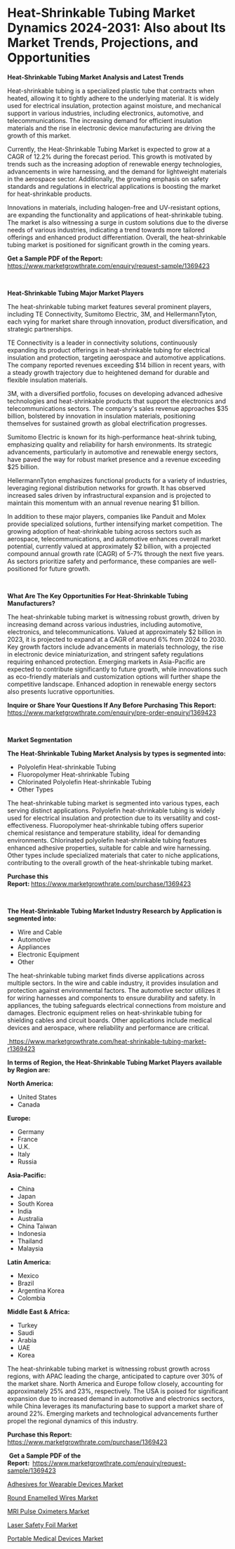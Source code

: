 <p><h1>Heat-Shrinkable Tubing Market Dynamics 2024-2031: Also about Its Market Trends, Projections, and Opportunities</h1></p><p><strong>Heat-Shrinkable Tubing Market Analysis and Latest Trends</strong></p>
<p><p>Heat-shrinkable tubing is a specialized plastic tube that contracts when heated, allowing it to tightly adhere to the underlying material. It is widely used for electrical insulation, protection against moisture, and mechanical support in various industries, including electronics, automotive, and telecommunications. The increasing demand for efficient insulation materials and the rise in electronic device manufacturing are driving the growth of this market.</p><p>Currently, the Heat-Shrinkable Tubing Market is expected to grow at a CAGR of 12.2% during the forecast period. This growth is motivated by trends such as the increasing adoption of renewable energy technologies, advancements in wire harnessing, and the demand for lightweight materials in the aerospace sector. Additionally, the growing emphasis on safety standards and regulations in electrical applications is boosting the market for heat-shrinkable products. </p><p>Innovations in materials, including halogen-free and UV-resistant options, are expanding the functionality and applications of heat-shrinkable tubing. The market is also witnessing a surge in custom solutions due to the diverse needs of various industries, indicating a trend towards more tailored offerings and enhanced product differentiation. Overall, the heat-shrinkable tubing market is positioned for significant growth in the coming years.</p></p>
<p><strong>Get a Sample PDF of the Report:&nbsp;</strong> <a href="https://www.marketgrowthrate.com/enquiry/request-sample/1369423">https://www.marketgrowthrate.com/enquiry/request-sample/1369423</a></p>
<p>&nbsp;</p>
<p><strong>Heat-Shrinkable Tubing Major Market Players</strong></p>
<p><p>The heat-shrinkable tubing market features several prominent players, including TE Connectivity, Sumitomo Electric, 3M, and HellermannTyton, each vying for market share through innovation, product diversification, and strategic partnerships. </p><p>TE Connectivity is a leader in connectivity solutions, continuously expanding its product offerings in heat-shrinkable tubing for electrical insulation and protection, targeting aerospace and automotive applications. The company reported revenues exceeding $14 billion in recent years, with a steady growth trajectory due to heightened demand for durable and flexible insulation materials.</p><p>3M, with a diversified portfolio, focuses on developing advanced adhesive technologies and heat-shrinkable products that support the electronics and telecommunications sectors. The company's sales revenue approaches $35 billion, bolstered by innovation in insulation materials, positioning themselves for sustained growth as global electrification progresses.</p><p>Sumitomo Electric is known for its high-performance heat-shrink tubing, emphasizing quality and reliability for harsh environments. Its strategic advancements, particularly in automotive and renewable energy sectors, have paved the way for robust market presence and a revenue exceeding $25 billion.</p><p>HellermannTyton emphasizes functional products for a variety of industries, leveraging regional distribution networks for growth. It has observed increased sales driven by infrastructural expansion and is projected to maintain this momentum with an annual revenue nearing $1 billion.</p><p>In addition to these major players, companies like Panduit and Molex provide specialized solutions, further intensifying market competition. The growing adoption of heat-shrinkable tubing across sectors such as aerospace, telecommunications, and automotive enhances overall market potential, currently valued at approximately $2 billion, with a projected compound annual growth rate (CAGR) of 5-7% through the next five years. As sectors prioritize safety and performance, these companies are well-positioned for future growth.</p></p>
<p>&nbsp;</p>
<p><strong>What Are The Key Opportunities For Heat-Shrinkable Tubing Manufacturers?</strong></p>
<p><p>The heat-shrinkable tubing market is witnessing robust growth, driven by increasing demand across various industries, including automotive, electronics, and telecommunications. Valued at approximately $2 billion in 2023, it is projected to expand at a CAGR of around 6% from 2024 to 2030. Key growth factors include advancements in materials technology, the rise in electronic device miniaturization, and stringent safety regulations requiring enhanced protection. Emerging markets in Asia-Pacific are expected to contribute significantly to future growth, while innovations such as eco-friendly materials and customization options will further shape the competitive landscape. Enhanced adoption in renewable energy sectors also presents lucrative opportunities.</p></p>
<p><strong>Inquire or Share Your Questions If Any Before Purchasing This Report:</strong> <a href="https://www.marketgrowthrate.com/enquiry/pre-order-enquiry/1369423">https://www.marketgrowthrate.com/enquiry/pre-order-enquiry/1369423</a></p>
<p>&nbsp;</p>
<p><strong>Market Segmentation</strong></p>
<p><strong>The Heat-Shrinkable Tubing Market Analysis by types is segmented into:</strong></p>
<p><ul><li>Polyolefin Heat-shrinkable Tubing</li><li>Fluoropolymer Heat-shrinkable Tubing</li><li>Chlorinated Polyolefin Heat-shrinkable Tubing</li><li>Other Types</li></ul></p>
<p><p>The heat-shrinkable tubing market is segmented into various types, each serving distinct applications. Polyolefin heat-shrinkable tubing is widely used for electrical insulation and protection due to its versatility and cost-effectiveness. Fluoropolymer heat-shrinkable tubing offers superior chemical resistance and temperature stability, ideal for demanding environments. Chlorinated polyolefin heat-shrinkable tubing features enhanced adhesive properties, suitable for cable and wire harnessing. Other types include specialized materials that cater to niche applications, contributing to the overall growth of the heat-shrinkable tubing market.</p></p>
<p><strong>Purchase this Report:&nbsp;</strong><a href="https://www.marketgrowthrate.com/purchase/1369423">https://www.marketgrowthrate.com/purchase/1369423</a></p>
<p>&nbsp;</p>
<p><strong>The Heat-Shrinkable Tubing Market Industry Research by Application is segmented into:</strong></p>
<p><ul><li>Wire and Cable</li><li>Automotive</li><li>Appliances</li><li>Electronic Equipment</li><li>Other</li></ul></p>
<p><p>The heat-shrinkable tubing market finds diverse applications across multiple sectors. In the wire and cable industry, it provides insulation and protection against environmental factors. The automotive sector utilizes it for wiring harnesses and components to ensure durability and safety. In appliances, the tubing safeguards electrical connections from moisture and damages. Electronic equipment relies on heat-shrinkable tubing for shielding cables and circuit boards. Other applications include medical devices and aerospace, where reliability and performance are critical.</p></p>
<p><a href="https://www.marketgrowthrate.com/heat-shrinkable-tubing-market-r1369423">&nbsp;https://www.marketgrowthrate.com/heat-shrinkable-tubing-market-r1369423</a></p>
<p><strong>In terms of Region, the Heat-Shrinkable Tubing Market Players available by Region are:</strong></p>
<p>
    <p> <strong> North America: </strong>
        <ul>
            <li>United States</li>
            <li>Canada</li>
        </ul>
        </p> 
    <p> <strong> Europe: </strong>
        <ul>
            <li>Germany</li>
            <li>France</li>
            <li>U.K.</li>
            <li>Italy</li>
            <li>Russia</li>
        </ul>
        </p> 
    <p> <strong> Asia-Pacific: </strong>
        <ul>
            <li>China</li>
            <li>Japan</li>
            <li>South Korea</li>
            <li>India</li>
            <li>Australia</li>
            <li>China Taiwan</li>
            <li>Indonesia</li>
            <li>Thailand</li>
            <li>Malaysia</li>
        </ul>
        </p> 
    <p> <strong> Latin America: </strong>
        <ul>
            <li>Mexico</li>
            <li>Brazil</li>
            <li>Argentina Korea</li>
            <li>Colombia</li>
        </ul>
        </p> 
    <p> <strong> Middle East & Africa: </strong>
        <ul>
            <li>Turkey</li>
            <li>Saudi</li>
            <li>Arabia</li>
            <li>UAE</li>
            <li>Korea</li>
        </ul>
    </p>
    </p>
<p><p>The heat-shrinkable tubing market is witnessing robust growth across regions, with APAC leading the charge, anticipated to capture over 30% of the market share. North America and Europe follow closely, accounting for approximately 25% and 23%, respectively. The USA is poised for significant expansion due to increased demand in automotive and electronics sectors, while China leverages its manufacturing base to support a market share of around 22%. Emerging markets and technological advancements further propel the regional dynamics of this industry.</p></p>
<p><strong>Purchase this Report: </strong><a href="https://www.marketgrowthrate.com/purchase/1369423">https://www.marketgrowthrate.com/purchase/1369423</a></p>
<p>&nbsp;<strong>Get a Sample PDF of the Report:&nbsp;&nbsp;</strong><a href="https://www.marketgrowthrate.com/enquiry/request-sample/1369423">https://www.marketgrowthrate.com/enquiry/request-sample/1369423</a></p>
<p><strong></strong></p>
<p><p><a href="https://medium.com/@petbigbeepjn/adhesives-for-wearable-devices-market-research-report-exploring-market-size-and-revenue-analysis-6b1db615bb5a?postPublishedType=repub">Adhesives for Wearable Devices Market</a></p><p><a href="https://issuu.com/reportprime-2/docs/round-enamelled-wires-market-size-2_7fdf67229f7321">Round Enamelled Wires Market</a></p><p><a href="https://www.linkedin.com/pulse/future-ready-strategic-insights-global-mri-pulse-oximeters-zfp6c">MRI Pulse Oximeters Market</a></p><p><a href="https://issuu.com/reportprime-2/docs/laser-safety-foil-market-size-2030._f4b3ad89d5e8ed">Laser Safety Foil Market</a></p><p><a href="https://www.linkedin.com/pulse/emerging-trends-portable-medical-devices-market-global-zokec">Portable Medical Devices Market</a></p></p>